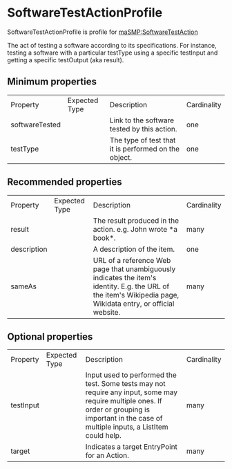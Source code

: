<h1>SoftwareTestActionProfile</h1>

SoftwareTestActionProfile is profile for <a href='../../Types/SoftwareTestAction'>maSMP:SoftwareTestAction</a>

The act of testing a software according to its specifications. For instance, testing a software with a particular testType using a specific testInput and getting a specific testOutput (aka result).

## Minimum properties

<table>
<tr><td>Property</td><td>Expected Type</td><td>Description</td><td>Cardinality</td></tr>
<tr><td>softwareTested</td> <td></td>          <td>Link to the software tested by this action.</td> <td>one</td></tr>
      <tr><td>testType</td> <td></td> <td>The type of test that it is performed on the object.</td> <td>one</td></tr></table>

## Recommended properties

<table>
<tr><td>Property</td><td>Expected Type</td><td>Description</td><td>Cardinality</td></tr>
     <tr><td>result</td> <td></td>                                                                                                  <td>The result produced in the action. e.g. John wrote *a book*.</td> <td>many</td></tr>
<tr><td>description</td> <td></td>                                                                                                                                    <td>A description of the item.</td>  <td>one</td></tr>
     <tr><td>sameAs</td> <td></td> <td>URL of a reference Web page that unambiguously indicates the item's identity. E.g. the URL of the item's Wikipedia page, Wikidata entry, or official website.</td> <td>many</td></tr></table>

## Optional properties

<table>
<tr><td>Property</td><td>Expected Type</td><td>Description</td><td>Cardinality</td></tr>
<tr><td>testInput</td> <td></td> <td>Input used to performed the test. Some tests may not require any input, some may require multiple ones. If order or grouping is important in the case of multiple inputs, a ListItem could help.</td> <td>many</td></tr>
   <tr><td>target</td> <td></td>                                                                                                                                                     <td>Indicates a target EntryPoint for an Action.</td> <td>many</td></tr></table>

